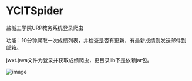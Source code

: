 # YCITSpider
盐城工学院URP教务系统登录爬虫

功能：10分钟爬取一次成绩列表，并检查是否有更新，有最新成绩则发送邮件到邮箱。

jwxt.java文件为登录并获取成绩爬虫，更目录lib下是依赖jar包。


![image](https://raw.githubusercontent.com/sinyu1012/YCITSpider/master/images/email.png)
